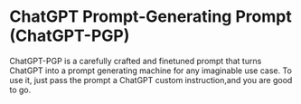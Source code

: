 # ChatGPT Prompt-Generating Prompt (ChatGPT-PGP)

ChatGPT-PGP is a carefully crafted and finetuned prompt that turns ChatGPT into a prompt generating machine for any imaginable use case.
To use it, just pass the prompt a ChatGPT custom instruction,and you are good to go.
